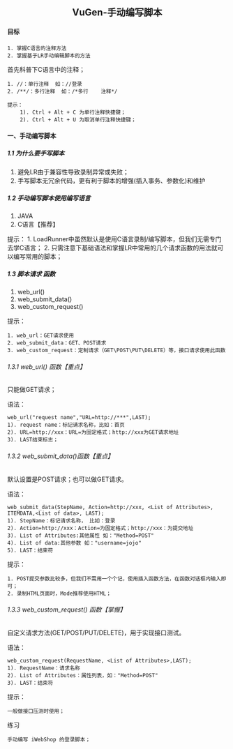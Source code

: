 ## <center>VuGen-手动编写脚本</center>

#### 目标

    1. 掌握C语言的注释方法
    2. 掌握基于LR手动编辑脚本的方法

首先科普下C语言中的注释；

    1. //：单行注释  如：//登录             
    2. /**/：多行注释  如：/*多行    注释*/    

    提示：
        1). Ctrl + Alt + C 为单行注释快捷键；
        2). Ctrl + Alt + U 为取消单行注释快捷键；

#### 一、手动编写脚本

##### 1.1 为什么要手写脚本

1. 避免LR由于兼容性导致录制异常或失败；<br>
2. 手写脚本无冗余代码，更有利于脚本的增强(插入事务、参数化)和维护

##### 1.2 手动编写脚本使用编写语言

1. JAVA<br>
2. C语言【推荐】

提示：
    1. LoadRunner中虽然默认是使用C语言录制/编写脚本，但我们无需专门去学C语言；
    2. 只需注意下基础语法和掌握LR中常用的几个请求函数的用法就可以编写常用的脚本；

##### 1.3 脚本请求 函数

1. web_url()
2. web_submit_data()
3. web_custom_request()

提示：

    1. web_url：GET请求使用
    2. web_submit_data：GET、POST请求
    3. web_custom_request：定制请求（GET\POST\PUT\DELETE）等，接口请求使用此函数

###### 1.3.1 web_url() 函数【重点】
只能做GET请求；

语法：

    web_url("request name","URL=http://***",LAST); 
    1). request name：标记请求名称，比如：首页
    2). URL=http://xxx：URL=为固定格式；http://xxx为GET请求地址
    3). LAST结束标志；

###### 1.3.2 web_submit_data()函数【重点】
默认设置是POST请求；也可以做GET请求。

语法：

    web_submit_data(StepName, Action=http://xxx, <List of Attributes>, 
    ITEMDATA,<List of data>, LAST); 
    1). StepName：标记请求名称， 比如：登录
    2). Action=http://xxx：Action=为固定格式；http://xxx：为提交地址
    3). List of Attributes:其他属性 如："Method=POST"
    4). List of data:其他参数 如："username=jojo"
    5). LAST：结束符

提示：

    1. POST提交参数比较多，但我们不需用一个个记，使用插入函数方法，在函数对话框内输入即可；
    2. 录制HTML页面时，Mode推荐使用HTML；

###### 1.3.3 web_custom_request() 函数【掌握】
自定义请求方法(GET/POST/PUT/DELETE)，用于实现接口测试。

语法：

    web_custom_request(RequestName, <List of Attributes>,LAST); 
    1). RequestName：请求名称
    2). List of Attributes：属性列表，如："Method=POST"
    3). LAST：结束符

提示：

    一般做接口压测时使用；

练习

    手动编写 iWebShop 的登录脚本；
